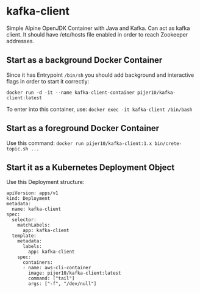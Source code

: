 # kafka-client
Simple Alpine OpenJDK Container with Java and Kafka.
Can act as kafka client. It should have /etc/hosts file enabled in order to reach Zookeeper addresses.

## Start as a background Docker Container

Since it has Entrypoint `/bin/sh` you should add background and interactive flags in order to start it correctly:

`docker run -d -it --name kafka-client-container pijer10/kafka-client:latest`

To enter into this container, use:
`docker exec -it kafka-client /bin/bash`

## Start as a foreground Docker Container

Use this command:
`docker run pijer10/kafka-client:1.x bin/crete-topic.sh ...`

## Start it as a Kubernetes Deployment Object

Use this Deployment structure:
```
apiVersion: apps/v1 
kind: Deployment
metadata:
  name: kafka-client
spec:
  selector:
    matchLabels:
      app: kafka-client
  template:
    metadata:
      labels:
        app: kafka-client
    spec:
      containers:
      - name: aws-cli-container
        image: pijer10/kafka-client:latest
        command: ["tail"]
        args: ["-f", "/dev/null"]
```
